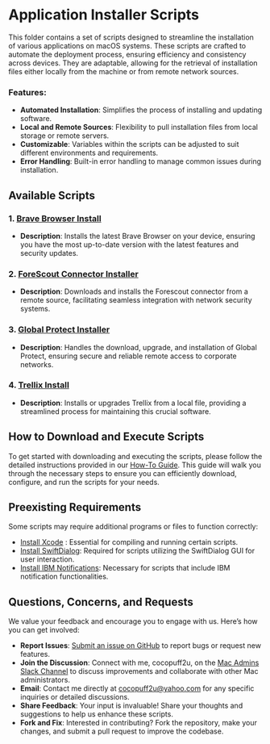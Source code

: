 # Application Installer Scripts

This folder contains a set of scripts designed to streamline the installation of various applications on macOS systems. These scripts are crafted to automate the deployment process, ensuring efficiency and consistency across devices. They are adaptable, allowing for the retrieval of installation files either locally from the machine or from remote network sources. 

### Features:
- **Automated Installation**: Simplifies the process of installing and updating software.
- **Local and Remote Sources**: Flexibility to pull installation files from local storage or remote servers.
- **Customizable**: Variables within the scripts can be adjusted to suit different environments and requirements.
- **Error Handling**: Built-in error handling to manage common issues during installation.

## Available Scripts

### 1. [Brave Browser Install](https://github.com/cocopuff2u/MacOS_Admin_Scripts/blob/main/Application_installer_Scripts/Brave_Browser_Installer.sh)
- **Description**: Installs the latest Brave Browser on your device, ensuring you have the most up-to-date version with the latest features and security updates.

### 2. [ForeScout Connector Installer](https://github.com/cocopuff2u/MacOS_Admin_Scripts/blob/main/Application_installer_Scripts/ForeScout_Connector_Installer.sh)
- **Description**: Downloads and installs the Forescout connector from a remote source, facilitating seamless integration with network security systems.

### 3. [Global Protect Installer](https://github.com/cocopuff2u/MacOS_Admin_Scripts/blob/main/Application_installer_Scripts/Global_Protect_Installer_Upgrader.sh)
- **Description**: Handles the download, upgrade, and installation of Global Protect, ensuring secure and reliable remote access to corporate networks.

### 4. [Trellix Install](https://github.com/cocopuff2u/MacOS_Admin_Scripts/blob/main/Application_installer_Scripts/Trellix_Post_Install.sh)
- **Description**: Installs or upgrades Trellix from a local file, providing a streamlined process for maintaining this crucial software.

## How to Download and Execute Scripts

To get started with downloading and executing the scripts, please follow the detailed instructions provided in our [How-To Guide](https://github.com/cocopuff2u/MacOS_Admin_Scripts/blob/main/How_To_Guide/README.md). This guide will walk you through the necessary steps to ensure you can efficiently download, configure, and run the scripts for your needs.

## Preexisting Requirements

Some scripts may require additional programs or files to function correctly:

- [Install Xcode](https://developer.apple.com/documentation/safari-developer-tools/installing-xcode-and-simulators) : Essential for compiling and running certain scripts.
- [Install SwiftDialog](https://github.com/swiftDialog/swiftDialog): Required for scripts utilizing the SwiftDialog GUI for user interaction.
- [Install IBM Notifications](https://github.com/IBM/mac-ibm-notifications): Necessary for scripts that include IBM notification functionalities.

## Questions, Concerns, and Requests

We value your feedback and encourage you to engage with us. Here’s how you can get involved:

- **Report Issues**: [Submit an issue on GitHub](https://github.com/cocopuff2u/MacOS_Admin_Scripts/issues) to report bugs or request new features.
- **Join the Discussion**: Connect with me, cocopuff2u, on the [Mac Admins Slack Channel](https://join.slack.com/t/macadmins/shared_invite/zt-2o5811yhx-q5MNLrFG1VoHRusXLgZwsw) to discuss improvements and collaborate with other Mac administrators.
- **Email**: Contact me directly at [cocopuff2u@yahoo.com](mailto:cocopuff2u@yahoo.com) for any specific inquiries or detailed discussions.
- **Share Feedback**: Your input is invaluable! Share your thoughts and suggestions to help us enhance these scripts.
- **Fork and Fix**: Interested in contributing? Fork the repository, make your changes, and submit a pull request to improve the codebase.
